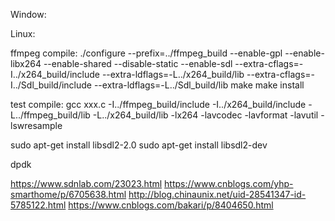 Window:



Linux:

ffmpeg compile:
./configure --prefix=../ffmpeg_build --enable-gpl --enable-libx264 --enable-shared --disable-static --enable-sdl --extra-cflags=-I../x264_build/include --extra-ldflags=-L../x264_build/lib --extra-cflags=-I../Sdl_build/include --extra-ldflags=-L../Sdl_build/lib
make 
make install

test compile:
gcc xxx.c -I../ffmpeg_build/include -I../x264_build/include -L../ffmpeg_build/lib -L../x264_build/lib -lx264 -lavcodec -lavformat -lavutil -lswresample


sudo apt-get install libsdl2-2.0
sudo apt-get install libsdl2-dev



dpdk

https://www.sdnlab.com/23023.html
https://www.cnblogs.com/yhp-smarthome/p/6705638.html
http://blog.chinaunix.net/uid-28541347-id-5785122.html
https://www.cnblogs.com/bakari/p/8404650.html